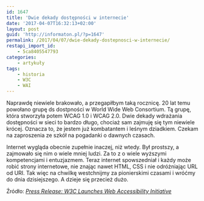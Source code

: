 ```yaml
---
id: 1647
title: 'Dwie dekady dostępności w internecie'
date: '2017-04-07T16:32:13+02:00'
layout: post
guid: 'http://informaton.pl/?p=1647'
permalink: /2017/04/07/dwie-dekady-dostepnosci-w-internecie/
restapi_import_id:
    - 5ca8405547793
categories:
    - artykuły
tags:
    - historia
    - W3C
    - WAI
---
```


Naprawdę niewiele brakowało, a przegapiłbym taką rocznicę. 20 lat temu powołano grupę ds dostpności w World Wide Web Consortium. Tą grupę, która stworzyła potem WCAG 1.0 i WCAG 2.0. Dwie dekady wdrażania dostępności w sieci to bardzo długo, chociaż sam zajmuję się tym niewiele krócej. Oznacza to, że jestem już kombatantem i leśnym dziadkiem. Czekam na zaproszenia ze szkół na pogadanki o dawnych czasach.

Internet wygląda obecnie zupełnie inaczej, niż wtedy. Był prostszy, a zajmowało się nim o wiele mniej ludzi. Za to z o wiele wyższymi kompetencjami i entuzjazmem. Teraz internet spowszedniał i każdy może robić strony internetowe, nie znając nawet HTML, CSS i nie odróżniając URL od URI. Tak więc na chwilkę westchnijmy za pionierskimi czasami i wróćmy do dnia dzisiejszego. A dzieje się przecież dużo.

Źródło: *[Press Release: W3C Launches Web Accessibility Initiative](https://www.w3.org/Press/WAI-Launch.html)*
